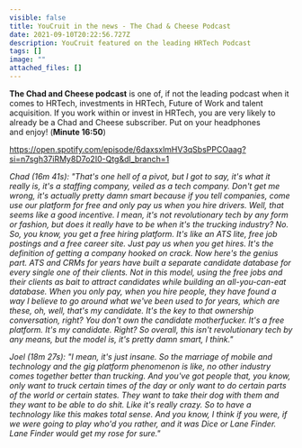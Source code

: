 ```yaml
---
visible: false
title: YouCruit in the news - The Chad & Cheese Podcast
date: 2021-09-10T20:22:56.727Z
description: YouCruit featured on the leading HRTech Podcast
tags: []
image: ""
attached_files: []
---
```

**The Chad and Cheese podcast** is one of, if not the leading podcast when it comes to HRTech, investments in HRTech, Future of Work and talent acquisition. If you work within or invest in HRTech, you are very likely to already be a Chad and Cheese subscriber. Put on your headphones and enjoy! (**Minute 16:50**)

<https://open.spotify.com/episode/6daxsxlmHV3qSbsPPCOaag?si=n7sgh37iRMy8D7o2I0-Qtg&dl_branch=1>

*Chad (16m 41s): "That's one hell of a pivot, but I got to say, it's what it really is, it's a staffing company, veiled as a tech company. Don't get me wrong, it's actually pretty damn smart because if you tell companies, come use our platform for free and only pay us when you hire drivers. Well, that seems like a good incentive. I mean, it's not revolutionary tech by any form or fashion, but does it really have to be when it's the trucking industry? No. So, you know, you get a free hiring platform. It's like an ATS lite, free job postings and a free career site. Just pay us when you get hires. It's the definition of getting a company hooked on crack. Now here's the genius part. ATS and CRMs for years have built a separate candidate database for every single one of their clients. Not in this model, using the free jobs and their clients as bait to attract candidates while building an all-you-can-eat database. When you only pay, when you hire people, they have found a way I believe to go around what we've been used to for years, which are these, oh, well, that's my candidate. It's the key to that ownership conversation, right? You don't own the candidate motherfucker. It's a free platform. It's my candidate. Right? So overall, this isn't revolutionary tech by any means, but the model is, it's pretty damn smart, I think."*

*Joel (18m 27s): "I mean, it's just insane. So the marriage of mobile and technology and the gig platform phenomenon is like, no other industry comes together better than trucking. And you've got people that, you know, only want to truck certain times of the day or only want to do certain parts of the world or certain states. They want to take their dog with them and they want to be able to do shit. Like it's really crazy. So to have a technology like this makes total sense. And you know, I think if you were, if we were going to play who'd you rather, and it was Dice or Lane Finder. Lane Finder would get my rose for sure."*